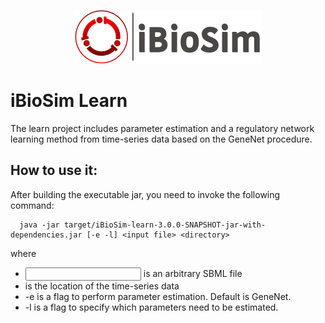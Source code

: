 
<p align="center">
  <img  src="docs/media/iBioSim_horizontal.png">
</p>

# iBioSim Learn

The learn project includes parameter estimation and a regulatory network learning method from time-series data based on the GeneNet procedure.

## How to use it:

After building the executable jar, you need to invoke the following command:

```
  java -jar target/iBioSim-learn-3.0.0-SNAPSHOT-jar-with-dependencies.jar [-e -l] <input file> <directory>
```

where 

* <input file> is an arbitrary SBML file
* <directory> is the location of the time-series data
* -e is a flag to perform parameter estimation. Default is GeneNet. 
* -l is a flag to specify which parameters need to be estimated.


